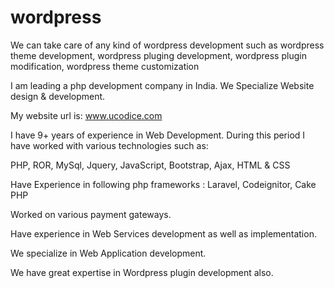 # wordpress
We can take care of any kind of wordpress development such as wordpress theme development, wordpress pluging development, wordpress plugin modification, wordpress theme customization

I am leading a php development company in India. We Specialize Website design & development.

My website url is: www.ucodice.com

I have 9+ years of experience in Web Development. During this period I have worked with various technologies such as:

PHP, ROR, MySql, Jquery, JavaScript, Bootstrap, Ajax, HTML & CSS

Have Experience in following php frameworks : Laravel, Codeignitor, Cake PHP

Worked on various payment gateways.

Have experience in Web Services development as well as implementation.

We specialize in Web Application development.

We have great expertise in Wordpress plugin development also.
